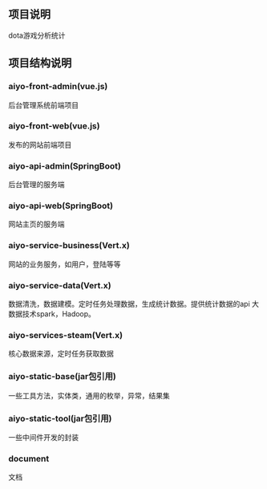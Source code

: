 ## 项目说明
dota游戏分析统计

## 项目结构说明
### aiyo-front-admin(vue.js)
后台管理系统前端项目

### aiyo-front-web(vue.js)
发布的网站前端项目

### aiyo-api-admin(SpringBoot)
后台管理的服务端

### aiyo-api-web(SpringBoot)
网站主页的服务端

### aiyo-service-business(Vert.x)
网站的业务服务，如用户，登陆等等

### aiyo-service-data(Vert.x)
数据清洗，数据建模。定时任务处理数据，生成统计数据。提供统计数据的api
大数据技术spark，Hadoop。
### aiyo-services-steam(Vert.x)
核心数据来源，定时任务获取数据

### aiyo-static-base(jar包引用)
一些工具方法，实体类，通用的枚举，异常，结果集

### aiyo-static-tool(jar包引用)
一些中间件开发的封装

### document
文档
